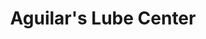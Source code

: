 ---
title: "Aguilar's Lube Center"
url: /zacatecoluca/aguilars-lube-center/
shop: reparación de automóviles
---